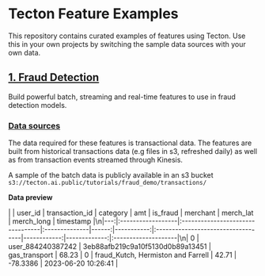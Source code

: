 # Tecton Feature Examples

This repository contains curated examples of features using Tecton. Use this in your own projects by switching the sample data sources with your own data. 

## [1. Fraud Detection](Fraud)

Build powerful batch, streaming and real-time features to use in fraud detection models.

### [Data sources](Fraud/data_sources.py)

The data required for these features is transactional data. The features are built from historical transactions data (e.g files in s3, refreshed daily) as well as from transaction events streamed through Kinesis.

A sample of the batch data is publicly available in an s3 bucket `s3://tecton.ai.public/tutorials/fraud_demo/transactions/`

**Data preview**

|    | user_id           | transaction_id                   | category      |   amt |   is_fraud | merchant                           |   merch_lat |   merch_long | timestamp           |\n|---:|:------------------|:---------------------------------|:--------------|------:|-----------:|:-----------------------------------|------------:|-------------:|:--------------------|\n|  0 | user_884240387242 | 3eb88afb219c9a10f5130d0b89a13451 | gas_transport | 68.23 |          0 | fraud_Kutch, Hermiston and Farrell |       42.71 |     -78.3386 | 2023-06-20 10:26:41 |
